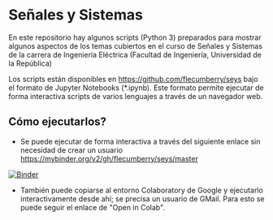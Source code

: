 # Señales y Sistemas

En este repositorio hay algunos scripts (Python 3) preparados para
mostrar algunos aspectos de los temas cubiertos en el curso de Señales
y Sistemas de la carrera de Ingeniería Eléctrica (Facultad de
Ingeniería, Universidad de la República)

Los scripts están disponibles en https://github.com/flecumberry/seys
bajo el formato de Jupyter Notebooks (*.ipynb). Este formato permite
ejecutar de forma interactiva scripts de varios lenguajes a través de
un navegador web.

## Cómo ejecutarlos?

* Se puede ejecutar de forma interactiva a través del siguiente enlace
sin necesidad de crear un usuario
https://mybinder.org/v2/gh/flecumberry/seys/master

[![Binder](https://mybinder.org/badge_logo.svg)](https://mybinder.org/v2/gh/flecumberry/seys/master)


* También puede copiarse al entorno Colaboratory de Google y ejecutarlo
interactivamente desde ahí; se precisa un usuario de GMail. Para esto
se puede seguir el enlace de "Open in Colab".

